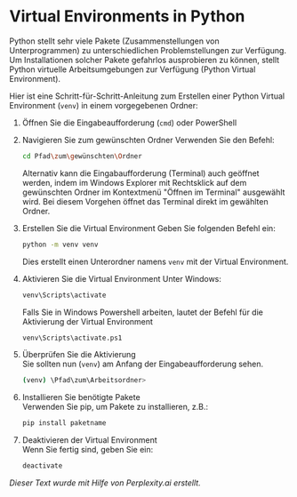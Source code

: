 # Virtual Environments in Python

Python stellt sehr viele Pakete (Zusammenstellungen von Unterprogrammen)
zu unterschiedlichen Problemstellungen
zur Verfügung. Um Installationen solcher Pakete gefahrlos ausprobieren
zu können, stellt Python virtuelle Arbeitsumgebungen zur Verfügung
(Python Virtual Environment). 

Hier ist eine Schritt-für-Schritt-Anleitung zum Erstellen einer Python
Virtual Environment (`venv`) in einem vorgegebenen Ordner: 

1. Öffnen Sie die Eingabeaufforderung (`cmd`) oder PowerShell

2. Navigieren Sie zum gewünschten Ordner
   Verwenden Sie den Befehl:  
   ```sh
   cd Pfad\zum\gewünschten\Ordner
   ```

   Alternativ kann die Eingabaufforderung (Terminal) auch geöffnet
   werden, indem im Windows Explorer mit
   Rechtsklick auf dem gewünschten Ordner im Kontextmenü "Öffnen im
   Terminal"  ausgewählt wird. Bei diesem Vorgehen öffnet das Terminal
   direkt im gewählten Ordner.

3. Erstellen Sie die Virtual Environment
   Geben Sie folgenden Befehl ein:  
   ```sh
   python -m venv venv
   ```
   Dies erstellt einen Unterordner namens `venv` mit der Virtual Environment.

4. Aktivieren Sie die Virtual Environment
   Unter Windows:  
   ```sh
   venv\Scripts\activate
   ```

   Falls Sie in Windows Powershell arbeiten, lautet der Befehl für die
   Aktivierung der Virtual Environment  
   ```sh
   venv\Scripts\activate.ps1
   ```
   
5. Überprüfen Sie die Aktivierung  
   Sie sollten nun (`venv`) am Anfang der Eingabeaufforderung sehen.  
   ```sh
   (venv) \Pfad\zum\Arbeitsordner>
   ```

6. Installieren Sie benötigte Pakete  
   Verwenden Sie pip, um Pakete zu installieren, z.B.:  
   ```sh
   pip install paketname
   ```

7. Deaktivieren der Virtual Environment  
   Wenn Sie fertig sind, geben Sie ein:  
   ```sh
   deactivate
   ```


*Dieser Text wurde mit Hilfe von Perplexity.ai erstellt.*
